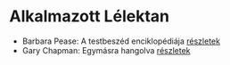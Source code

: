 # Alkalmazott Lélektan

- Barbara Pease: A testbeszéd enciklopédiája [részletek](../_details/Barbara%20Pease.md#id_294)
- Gary Chapman: Egymásra hangolva [részletek](../_details/Gary%20Chapman.md#id_379)